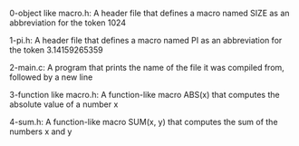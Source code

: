 0-object like macro.h: A header file that defines a macro named SIZE as an abbreviation for the token 1024

1-pi.h: A header file that defines a macro named PI as an abbreviation for the token 3.14159265359

2-main.c: A program that prints the name of the file it was compiled from, followed by a new line

3-function like macro.h: A function-like macro ABS(x) that computes the absolute value of a number x

4-sum.h: A function-like macro SUM(x, y) that computes the sum of the numbers x and y
